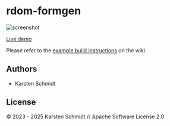 # rdom-formgen

![screenshot](https://raw.githubusercontent.com/thi-ng/umbrella/develop/assets/examples/rdom-formgen.jpg)

[Live demo](http://demo.thi.ng/umbrella/rdom-formgen/)

Please refer to the [example build instructions](https://github.com/thi-ng/umbrella/wiki/Example-build-instructions) on the wiki.

## Authors

- Karsten Schmidt

## License

&copy; 2023 - 2025 Karsten Schmidt // Apache Software License 2.0
